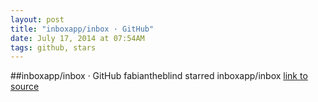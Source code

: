 ```yaml
---
layout: post
title: "inboxapp/inbox · GitHub"
date: July 17, 2014 at 07:54AM
tags: github, stars
---
```

##inboxapp/inbox · GitHub
fabiantheblind starred inboxapp/inbox
[link to source](http://ift.tt/1mBuzcN) 
